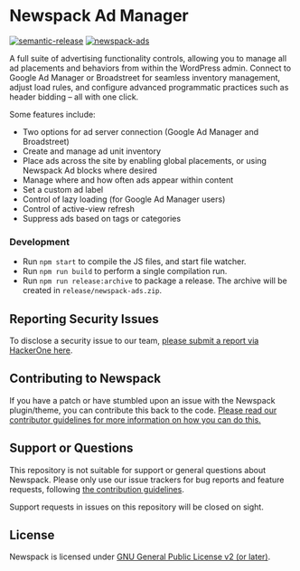 # Newspack Ad Manager

[![semantic-release](https://img.shields.io/badge/%20%20%F0%9F%93%A6%F0%9F%9A%80-semantic--release-e10079.svg)](https://github.com/semantic-release/semantic-release) [![newspack-ads](https://circleci.com/gh/Automattic/newspack-ads/tree/master.svg?style=shield)](https://circleci.com/gh/Automattic/newspack-ads)

A full suite of advertising functionality controls, allowing you to manage all ad placements and behaviors from within the WordPress admin. Connect to Google Ad Manager or Broadstreet for seamless inventory management, adjust load rules, and configure advanced programmatic practices such as header bidding – all with one click.

Some features include:
- Two options for ad server connection (Google Ad Manager and Broadstreet)
- Create and manage ad unit inventory
- Place ads across the site by enabling global placements, or using Newspack Ad blocks where desired
- Manage where and how often ads appear within content
- Set a custom ad label
- Control of lazy loading (for Google Ad Manager users)
- Control of active-view refresh
- Suppress ads based on tags or categories

### Development

- Run `npm start` to compile the JS files, and start file watcher.
- Run `npm run build` to perform a single compilation run.
- Run `npm run release:archive` to package a release. The archive will be created in `release/newspack-ads.zip`.

## Reporting Security Issues

To disclose a security issue to our team, [please submit a report via HackerOne here](https://hackerone.com/automattic/).

## Contributing to Newspack

If you have a patch or have stumbled upon an issue with the Newspack plugin/theme, you can contribute this back to the code. [Please read our contributor guidelines for more information on how you can do this.](https://github.com/Automattic/newspack-plugin/blob/master/.github/CONTRIBUTING.md)

## Support or Questions

This repository is not suitable for support or general questions about Newspack. Please only use our issue trackers for bug reports and feature requests, following [the contribution guidelines](https://github.com/Automattic/newspack-plugin/blob/master/.github/CONTRIBUTING.md).

Support requests in issues on this repository will be closed on sight.

## License

Newspack is licensed under [GNU General Public License v2 (or later)](https://github.com/Automattic/newspack-plugin/blob/master/LICENSE.md).
